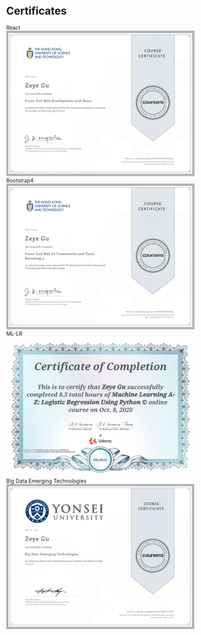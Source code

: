 # Certificates

React![](https://github.com/Simonmon06/Certificates/blob/master/images/Coursera%20Front-End%20Web%20Development%20with%20React.png)
Bootstrap4![Bootstrap4](https://github.com/Simonmon06/Certificates/blob/master/images/Coursera%20Bootstrap4.png)
ML-LR![](https://github.com/Simonmon06/Certificates/blob/master/images/UC-8402d34c-902c-4b69-a8de-3a5b4230754a.jpg)
Big Data Emerging Technologies![](https://github.com/Simonmon06/Certificates/blob/master/images/Coursera%20DGT4EDHL7GBE-1.jpg)

